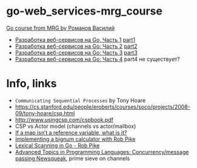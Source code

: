 # go-web_services-mrg_course

[Go course from MRG by Романов Василий](README.md)

- [Разработка веб-сервисов на Go, Часть 1](https://study.vk.team/learning/play/671)
    [part1](part1.md)
- [Разработка веб-сервисов на Go: Часть 2](https://study.vk.team/learning/course/672)
    [part2](part2.md)
- [Разработка веб-сервисов на Go: Часть 3](https://study.vk.team/learning/course/673)
    [part3](part3.md)
- [Разработка веб-сервисов на Go: Часть 4](https://study.vk.team/learning/course/674)
    part4 не существует?

# Info, links

- `Communicating Sequential Processes` by Tony Hoare
- https://cs.stanford.edu/people/eroberts/courses/soco/projects/2008-09/tony-hoare/csp.html
- http://www.usingcsp.com/cspbook.pdf
- CSP vs Actor model (channels vs actor/mailbox)
- [If a map isn’t a reference variable, what is it?](https://dave.cheney.net/2017/04/30/if-a-map-isnt-a-reference-variable-what-is-it)
- [Implementing a bignum calculator with Rob Pike](https://youtu.be/PXoG0WX0r_E)
- [Lexical Scanning in Go - Rob Pike](https://www.youtube.com/watch?v=HxaD_trXwRE)
- [Advanced Topics in Programming Languages: Concurrency/message passing Newsqueak](https://youtu.be/hB05UFqOtFA), prime sieve on channels
